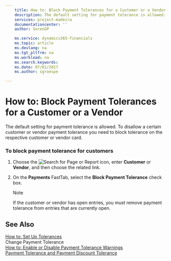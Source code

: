 ```yaml
---
    title: How to: Block Payment Tolerances for a Customer or a Vendor | Microsoft Docs
    description: The default setting for payment tolerance is allowed. To disallow a certain customer or vendor payment tolerance you need to block tolerance on the respective customer or vendor card.
    services: project-madeira
    documentationcenter: ''
    author: SorenGP

    ms.service: dynamics365-financials
    ms.topic: article
    ms.devlang: na
    ms.tgt_pltfrm: na
    ms.workload: na
    ms.search.keywords:
    ms.date: 07/01/2017
    ms.author: sgroespe

---
```

# How to: Block Payment Tolerances for a Customer or a Vendor
The default setting for payment tolerance is allowed. To disallow a certain customer or vendor payment tolerance you need to block tolerance on the respective customer or vendor card.  
  
### To block payment tolerance for customers  
  
1.  Choose the ![Search for Page or Report](media/ui-search/search_small.png "Search for Page or Report icon") icon, enter **Customer** or **Vendor**, and then choose the related link.  
  
2.  On the **Payments** FastTab, select the **Block Payment Tolerance** check box.  
  
    > [!NOTE]  
    >  If the customer or vendor has open entries, you must remove payment tolerance from entries that are currently open.  
  
## See Also  
 [How to: Set Up Tolerances](../how-to-set-up-tolerances.md)   
 Change Payment Tolerance   
 [How to: Enable or Disable Payment Tolerance Warnings](../how-to-enable-or-disable-payment-tolerance-warnings.md)   
 [Payment Tolerance and Payment Discount Tolerance](../payment-tolerance-and-payment-discount-tolerance.md)